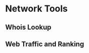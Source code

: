 <script setup>
import { ref } from 'vue';
import NavContainer from '../components/NavContainer.vue';
import newsData from '../assets/tools/website-tools.json';

const data = ref(newsData);
</script>

# Network Tools

## Whois Lookup

<NavContainer :data="data.whoisLookup"/>

## Web Traffic and Ranking

<NavContainer :data="data.webTrafficAndRanking"/>

